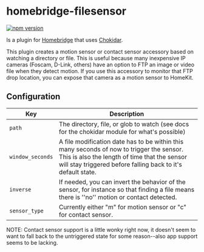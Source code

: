 # homebridge-filesensor

[![npm version](https://badge.fury.io/js/homebridge-filesensor.svg)](https://badge.fury.io/js/homebridge-filesensor)

Is a plugin for [Homebridge](https://github.com/nfarina/homebridge) that uses [Chokidar](https://github.com/paulmillr/chokidar).

This plugin creates a motion sensor or contact sensor accessory based on watching a directory or file. This is useful because many inexpensive IP cameras (Foscam, D-Link, others) have an option to FTP an image or video file when they detect motion. If you use this accessory to monitor that FTP drop location, you can expose that camera as a motion sensor to HomeKit.

## Configuration

| Key | Description |
| --- | --- |
| `path` | The directory, file, or glob to watch (see docs for the chokidar module for what's possible) |
| `window_seconds` | A file modification date has to be within this many seconds of now to trigger the sensor. This is also the length of time that the sensor will stay triggered before falling back to it's default state. |
| `inverse` | If needed, you can invert the behavior of the sensor, for instance so that finding a file means there is ''no'' motion or contact detected. |
| `sensor_type` | Currently either "m" for motion sensor or "c" for contact sensor. |

NOTE: Contact sensor support is a little wonky right now, it doesn't seem to want to fall back to the untriggered state for some reason--also app support seems to be lacking.
